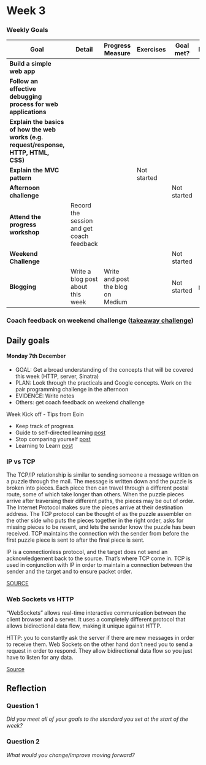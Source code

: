 # Week 3

### Weekly Goals

| Goal | Detail | Progress Measure | Exercises | Goal met? | Evidence |
| ------ | ------ | ------ | ------ | ------ | ------ | 
| **Build a simple web app** | | |  |  |  |
| **Follow an effective debugging process for web applications** |  |  |  | | 
| **Explain the basics of how the web works (e.g. request/response, HTTP, HTML, CSS)** |  |  |  |  | 
| **Explain the MVC pattern** | |  | Not started  |  | 
| **Afternoon challenge** |   |  |  | Not started |  |
| **Attend the progress workshop** | Record the session and get coach feedback |  |  | | 
| **Weekend Challenge** |   |  | | Not started |  |
| **Blogging** | Write a blog post about this week | Write and post the blog on Medium | | Not started| post |

### Coach feedback on weekend challenge ([takeaway challenge](https://github.com/Aracho1/takeaway-challenge))

## Daily goals

#### Monday 7th December
- GOAL: Get a broad understanding of the concepts that will be covered this week (HTTP, server, Sinatra)
- PLAN: Look through the practicals and Google concepts. Work on the pair programming challenge in the afternoon
- EVIDENCE: Write notes
- Others: get coach feedback on weekend challenge

Week Kick off - Tips from Eoin
- Keep track of progress
- Guide to self-directed learning [post](https://blog.makersacademy.com/eds-guide-to-self-directed-learning-20a9022e418c)
- Stop comparing yourself [post](https://blog.makersacademy.com/3-ways-to-stop-comparing-yourself-ff518bd71171)
- Learning to Learn [post](https://sjmog.github.io/posts/491_learning_to_learn_1/)

### IP vs TCP
The TCP/IP relationship is similar to sending someone a message written on a puzzle through the mail. The message is written down and the puzzle is broken into pieces. Each piece then can travel through a different postal route, some of which take longer than others. When the puzzle pieces arrive after traversing their different paths, the pieces may be out of order. The Internet Protocol makes sure the pieces arrive at their destination address. The TCP protocol can be thought of as the puzzle assembler on the other side who puts the pieces together in the right order, asks for missing pieces to be resent, and lets the sender know the puzzle has been received. TCP maintains the connection with the sender from before the first puzzle piece is sent to after the final piece is sent.

IP is a connectionless protocol, and the target does not send an acknowledgement back to the source. That’s where TCP come in. TCP is used in conjunction with IP in order to maintain a connection between the sender and the target and to ensure packet order.

[SOURCE](https://www.cloudflare.com/learning/ddos/glossary/tcp-ip/)

### Web Sockets vs HTTP
“WebSockets”  allows real-time interactive communication between the client browser and a server. It uses a completely different protocol that allows bidirectional data flow, making it unique against HTTP.

HTTP: you to constantly ask the server if there are new messages in order to receive them. Web Sockets on the other hand don’t need you to send a request in order to respond. They allow bidirectional data flow so you just have to listen for any data.

[Source](https://medium.com/@td0m/what-are-web-sockets-what-about-rest-apis-b9c15fd72aac)


## Reflection

### Question 1

*Did you meet all of your goals to the standard you set at the start of the week?*

### Question 2

*What would you change/improve moving forward?*
